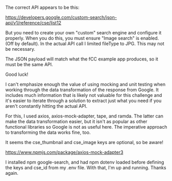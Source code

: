 
The correct API appears to be this:

https://developers.google.com/custom-search/json-api/v1/reference/cse/list12

But you need to create your own "custom" search engine and configure it properly. When you do this, you must ensure "Image search" is enabled. (Off by default). In the actual API call I limited fileType to JPG. This may not be necessary.

The JSON payload will match what the fCC example app produces, so it must be the same API.

Good luck!





I can't emphasize enough the value of using mocking and unit testing when working through the data transformation of the response from Google. It includes much information that is likely not valuable for this challenge and it's easier to iterate through a solution to extract just what you need if you aren't constantly hitting the actual API.

For this, I used axios, axios-mock-adapter, tape, and ramda. The latter can make the data transformation easier, but it isn't as popular as other functional libraries so Google is not as useful here. The imperative approach to transforming the data works fine, too.

It seems the cse_thumbnail and cse_image keys are optional, so be aware!

https://www.npmjs.com/package/axios-mock-adapter3






I installed npm google-search, and had npm dotenv loaded before defining the keys and cse_id from my .env file. With that, I'm up and running. Thanks again.



